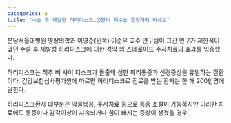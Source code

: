 ```yaml
---
categories: a
title: "수술 후 재발한 허리디스크…섣불리 재수술 결정하지 마세요"
---
```

분당서울대병원 영상의학과 이영준(왼쪽)&middot;이준우 교수 연구팀이 그간 연구가 제한적이었던 수술 후 재발성 허리디스크에 대한 경막 외 스테로이드 주사치료의 효과를 입증했다.&nbsp;&nbsp;



허리디스크는 척추 뼈 사이 디스크가 돌출돼 심한 허리통증과 신경증상을 유발하는 질환이다. 건강보험심사평가원에 따르면 허리디스크로 진료를 받는 환자는 한 해 200만명에 달한다.

허리디스크환자 대부분은 약물복용, 주사치료 등으로 통증 조절이 가능하지만 이러한 치료에도 통증이나 감각이상이 지속되거나 힘이 빠지는 증상이 생겼을 경우